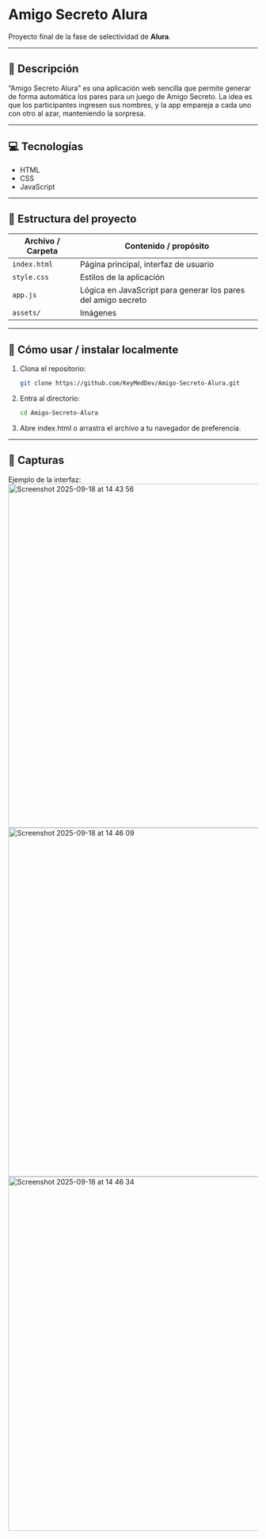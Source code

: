 # Amigo Secreto Alura

Proyecto final de la fase de selectividad de **Alura**.

---

## 📝 Descripción

“Amigo Secreto Alura” es una aplicación web sencilla que permite generar de forma automática los pares para un juego de Amigo Secreto. La idea es que los participantes ingresen sus nombres, y la app empareja a cada uno con otro al azar, manteniendo la sorpresa.

---

## 💻 Tecnologías

- HTML  
- CSS  
- JavaScript  

---

## 📁 Estructura del proyecto

| Archivo / Carpeta | Contenido / propósito |
|---|---|
| `index.html` | Página principal, interfaz de usuario |
| `style.css` | Estilos de la aplicación |
| `app.js` | Lógica en JavaScript para generar los pares del amigo secreto |
| `assets/` | Imágenes |

---

## 🚀 Cómo usar / instalar localmente

1. Clona el repositorio:
   ```bash
   git clone https://github.com/KeyMedDev/Amigo-Secreto-Alura.git
2. Entra al directorio:
    ```bash
    cd Amigo-Secreto-Alura
3. Abre index.html o arrastra el archivo a tu navegador de preferencia.

---

## 📸 Capturas

Ejemplo de la interfaz:
<img width="1000" height="694" alt="Screenshot 2025-09-18 at 14 43 56" src="https://github.com/user-attachments/assets/3590b1b0-6a34-4538-b28b-37506c910266" />
<img width="965" height="704" alt="Screenshot 2025-09-18 at 14 46 09" src="https://github.com/user-attachments/assets/a38d1d6d-4cfe-4ee3-a8fb-8807d9b0270e" />
<img width="1028" height="715" alt="Screenshot 2025-09-18 at 14 46 34" src="https://github.com/user-attachments/assets/69b61aa5-8317-4d4b-9697-299ec16a8623" />

